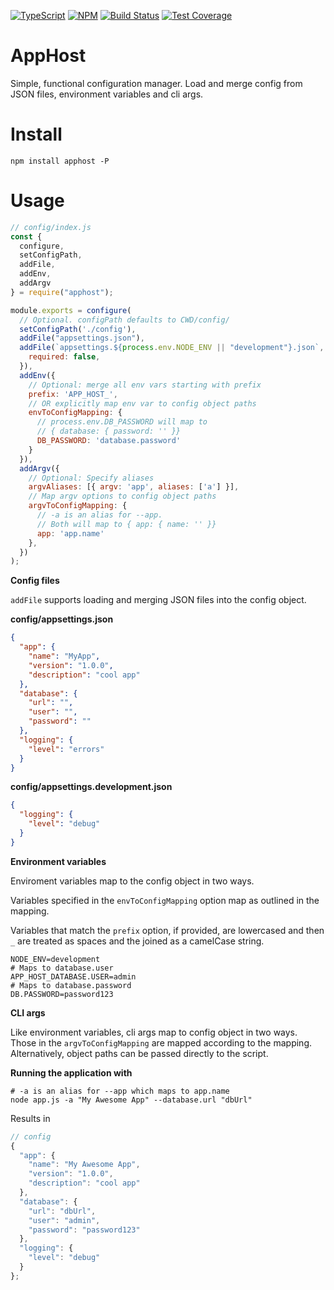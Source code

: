 [![TypeScript](https://img.shields.io/badge/Built%20With-TypeScript-%230074c1.svg?style=for-the-badge&logo=typescript)](http://www.typescriptlang.org/) [![NPM](https://img.shields.io/npm/v/apphost?style=for-the-badge&logo=npm)](https://www.npmjs.com/package/apphost) [![Build Status](https://img.shields.io/github/workflow/status/dworthen/apphost/CI?style=for-the-badge&logo=github)](https://github.com/dworthen/apphost/actions?query=workflow%3ACI) [![Test Coverage](https://img.shields.io/coveralls/github/dworthen/apphost?style=for-the-badge&logo=coveralls)](https://coveralls.io/github/dworthen/apphost)

# AppHost

Simple, functional configuration manager. Load and merge config from JSON files, environment variables and cli args.

# Install

```
npm install apphost -P
```

# Usage

```JavaScript
// config/index.js
const {
  configure,
  setConfigPath,
  addFile,
  addEnv,
  addArgv
} = require("apphost");

module.exports = configure(
  // Optional. configPath defaults to CWD/config/
  setConfigPath('./config'),
  addFile("appsettings.json"),
  addFile(`appsettings.${process.env.NODE_ENV || "development"}.json`, {
    required: false,
  }),
  addEnv({
    // Optional: merge all env vars starting with prefix
    prefix: 'APP_HOST_',
    // OR explicitly map env var to config object paths
    envToConfigMapping: {
      // process.env.DB_PASSWORD will map to
      // { database: { password: '' }}
      DB_PASSWORD: 'database.password'
    }
  }),
  addArgv({
    // Optional: Specify aliases
    argvAliases: [{ argv: 'app', aliases: ['a'] }],
    // Map argv options to config object paths
    argvToConfigMapping: {
      // -a is an alias for --app.
      // Both will map to { app: { name: '' }}
      app: 'app.name'
    },
  })
);
```

**Config files**

`addFile` supports loading and merging JSON files into the config object.

**config/appsettings.json**

```JSON
{
  "app": {
    "name": "MyApp",
    "version": "1.0.0",
    "description": "cool app"
  },
  "database": {
    "url": "",
    "user": "",
    "password": ""
  },
  "logging": {
    "level": "errors"
  }
}
```

**config/appsettings.development.json**

```JSON
{
  "logging": {
    "level": "debug"
  }
}
```

**Environment variables**

Enviroment variables map to the config object in two ways.

Variables specified in the `envToConfigMapping` option map as outlined in the mapping.

Variables that match the `prefix` option, if provided, are lowercased and then `_` are treated as spaces and the joined as a camelCase string.

```
NODE_ENV=development
# Maps to database.user
APP_HOST_DATABASE.USER=admin
# Maps to database.password
DB.PASSWORD=password123
```

**CLI args**

Like environment variables, cli args map to config object in two ways. Those in the `argvToConfigMapping` are mapped according to the mapping. Alternatively, object paths can be passed directly to the script.

**Running the application with**

```Shell
# -a is an alias for --app which maps to app.name
node app.js -a "My Awesome App" --database.url "dbUrl"
```

Results in

```JavaScript
// config
{
  "app": {
    "name": "My Awesome App",
    "version": "1.0.0",
    "description": "cool app"
  },
  "database": {
    "url": "dbUrl",
    "user": "admin",
    "password": "password123"
  },
  "logging": {
    "level": "debug"
  }
};
```
